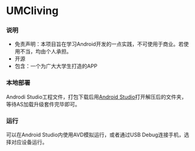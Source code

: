 # UMCliving

### 说明

* 免责声明：本项目旨在学习Android开发的一点实践，不可使用于商业。若使用不当，均由个人承担。
* 开源
* 包含：一个为广大大学生打造的APP

### 本地部署  

Androdi Studio工程文件，打包下载后用[Android Studio](https://developer.android.com/studio/index.html)打开解压后的文件夹，等待AS加载升级套件完毕即可。

### 运行  

可以在Android Studio内使用AVD模拟运行，或者通过USB Debug连接手机，选择对应设备运行。
